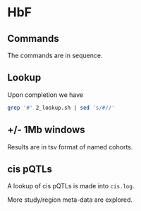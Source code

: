 # HbF

## Commands

The commands are in sequence. 

## Lookup

Upon completion we have
```bash
grep '#' 2_lookup.sh | sed 's/#//'
```

## +/- 1Mb windows

Results are in tsv format of named cohorts.


## cis pQTLs

A lookup of cis pQTLs is made into `cis.log`.

More study/region meta-data are explored.
